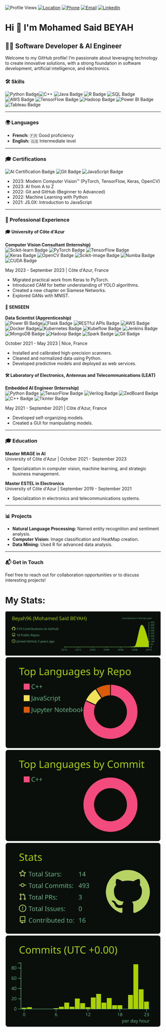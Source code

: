 
![Profile Views](https://komarev.com/ghpvc/?username=Beyah96&color=blue) [![Location](https://img.shields.io/badge/📍-Massy%2C%20France-blue)](https://www.google.com/maps/place/Massy,+France) [![Phone](https://img.shields.io/badge/📞+33%206%2046%2095%2093%2040-brightgreen)](tel:+33646959340) [![Email](https://img.shields.io/badge/✉️-bahsaid96@gmail.com-red)](mailto:bahsaid96@gmail.com) [![LinkedIn](https://img.shields.io/badge/🔗-LinkedIn-blue?logo=linkedin)](https://www.linkedin.com/in/mohamed-said-beyah)

# Hi 👋 I'm Mohamed Said BEYAH

## 🧑‍💻 Software Developer & AI Engineer

Welcome to my GitHub profile! I’m passionate about leveraging technology to create innovative solutions, with a strong foundation in software development, artificial intelligence, and electronics.


### 🛠️ Skills

![Python Badge](https://img.shields.io/badge/Python-3776AB?style=flat&logo=python&logoColor=white)![C++](https://img.shields.io/badge/C++-00599C?style=flat&logo=cplusplus&logoColor=white)
 ![Java Badge](https://img.shields.io/badge/Java-007396?style=flat&logo=java&logoColor=white) ![R Badge](https://img.shields.io/badge/R-276DC3?style=flat&logo=r&logoColor=white) ![SQL Badge](https://img.shields.io/badge/SQL-4479A1?style=flat&logo=mysql&logoColor=white) ![AWS Badge](https://img.shields.io/badge/AWS-232F3E?style=flat&logo=amazonaws&logoColor=white) ![TensorFlow Badge](https://img.shields.io/badge/TensorFlow-E94E1B?style=flat&logo=tensorflow&logoColor=white) ![Hadoop Badge](https://img.shields.io/badge/Hadoop-66CCFF?style=flat&logo=apachehadoop&logoColor=black) ![Power BI Badge](https://img.shields.io/badge/Power%20BI-F25028?style=flat&logo=powerbi&logoColor=white) ![Tableau Badge](https://img.shields.io/badge/Tableau-E97627?style=flat&logo=tableau&logoColor=white)  

---

### 🌍 Languages

- **French:** 🇫🇷 Good proficiency
- **English:** 🇬🇧 Intermediate level

---

### 🎓 Certifications

![AI Certification Badge](https://img.shields.io/badge/AI-Certified-green?style=flat)  ![Git Badge](https://img.shields.io/badge/Git-FF7F7F?style=flat&logo=git&logoColor=white)  ![JavaScript Badge](https://img.shields.io/badge/JavaScript-F7DF1E?style=flat&logo=javascript&logoColor=black)  

- 2023: Modern Computer Vision™ (PyTorch, TensorFlow, Keras, OpenCV)
- 2023: AI from A to Z
- 2022: Git and GitHub (Beginner to Advanced)
- 2022: Machine Learning with Python
- 2021: JS.0X: Introduction to JavaScript

---

### 💼 Professional Experience

#### 🎓 University of Côte d'Azur  
**Computer Vision Consultant (Internship)**  
![Scikit-learn Badge](https://img.shields.io/badge/Scikit--learn-F7931E?style=flat&logo=scikitlearn&logoColor=white) ![PyTorch Badge](https://img.shields.io/badge/PyTorch-EE4C2C?style=flat&logo=pytorch&logoColor=white) ![TensorFlow Badge](https://img.shields.io/badge/TensorFlow-E94E1B?style=flat&logo=tensorflow&logoColor=white) ![Keras Badge](https://img.shields.io/badge/Keras-D00000?style=flat&logo=keras&logoColor=white) ![OpenCV Badge](https://img.shields.io/badge/OpenCV-5C3EE8?style=flat&logo=opencv&logoColor=white) ![Scikit-image Badge](https://img.shields.io/badge/Scikit--image-007ACC?style=flat&logo=scikit-image&logoColor=white) ![Numba Badge](https://img.shields.io/badge/Numba-00A3E0?style=flat&logo=numba&logoColor=white)  ![CUDA Badge](https://img.shields.io/badge/CUDA-76B900?style=flat&logo=nvidia&logoColor=white)

May 2023 - September 2023 | Côte d'Azur, France  
- Migrated practical work from Keras to PyTorch.
- Introduced CAM for better understanding of YOLO algorithms.
- Created a new chapter on Siamese Networks.
- Explored GANs with MNIST.



#### 🌱 SENSEEN  
**Data Scientist (Apprenticeship)**  
![Power BI Badge](https://img.shields.io/badge/Power%20BI-F25028?style=flat&logo=powerbi&logoColor=white)![Flask Badge](https://img.shields.io/badge/Flask-000000?style=flat&logo=flask&logoColor=white) ![RESTful APIs Badge](https://img.shields.io/badge/RESTful%20APIs-02569B?style=flat&logo=rest&logoColor=white) ![AWS Badge](https://img.shields.io/badge/AWS-232F3E?style=flat&logo=amazonaws&logoColor=white) ![Docker Badge](https://img.shields.io/badge/Docker-2496ED?style=flat&logo=docker&logoColor=white)![Kubernetes Badge](https://img.shields.io/badge/Kubernetes-326CE5?style=flat&logo=kubernetes&logoColor=white) ![Kubeflow Badge](https://img.shields.io/badge/Kubeflow-004880?style=flat&logo=kubeflow&logoColor=white) ![Jenkins Badge](https://img.shields.io/badge/Jenkins-D24939?style=flat&logo=jenkins&logoColor=white) ![MongoDB Badge](https://img.shields.io/badge/MongoDB-47A248?style=flat&logo=mongodb&logoColor=white) ![Hadoop Badge](https://img.shields.io/badge/Hadoop-66CCFF?style=flat&logo=apachehadoop&logoColor=black)  ![Spark Badge](https://img.shields.io/badge/Apache%20Spark-E25A1C?style=flat&logo=apachespark&logoColor=white)  ![Git Badge](https://img.shields.io/badge/Git-F05032?style=flat&logo=git&logoColor=white)

October 2021 - May 2023 | Nice, France  
- Installed and calibrated high-precision scanners.
- Cleaned and normalized data using Python.
- Developed predictive models and deployed as web services.

#### 🛠️ Laboratory of Electronics, Antennas and Telecommunications (LEAT)  
**Embedded AI Engineer (Internship)**  
![Python Badge](https://img.shields.io/badge/Python-3776AB?style=flat&logo=python&logoColor=white) ![TensorFlow Badge](https://img.shields.io/badge/TensorFlow-E94E1B?style=flat&logo=tensorflow&logoColor=white)  ![Verilog Badge](https://img.shields.io/badge/Verilog-2C2255?style=flat&logo=verilog&logoColor=white) ![ZedBoard Badge](https://img.shields.io/badge/ZedBoard-007ACC?style=flat&logo=xilinx&logoColor=white) ![C++ Badge](https://img.shields.io/badge/C++-00599C?style=flat&logo=cplusplus&logoColor=white)  ![Tkinter Badge](https://img.shields.io/badge/Tkinter-FFD43B?style=flat&logo=python&logoColor=white)

May 2021 - September 2021 | Côte d'Azur, France  
- Developed self-organizing models.
- Created a GUI for manipulating models.

---

### 🎓 Education

**Master MIAGE in AI**  
University of Côte d'Azur | October 2021 - September 2023  
- Specialization in computer vision, machine learning, and strategic business management.

**Master ESTEL in Electronics**  
University of Côte d'Azur | September 2019 - September 2021  
- Specialization in electronics and telecommunications systems.

---

### 📊 Projects

- **Natural Language Processing:** Named entity recognition and sentiment analysis.
- **Computer Vision:** Image classification and HeatMap creation.
- **Data Mining:** Used R for advanced data analysis.

---

### 📬 Get in Touch

Feel free to reach out for collaboration opportunities or to discuss interesting projects!

# My Stats:
[![](https://raw.githubusercontent.com/Beyah96/Beyah96/master/profile-summary-card-output/merko/0-profile-details.svg)](https://github.com/vn7n24fzkq/github-profile-summary-cards)
[![](https://raw.githubusercontent.com/Beyah96/Beyah96/master/profile-summary-card-output/merko/1-repos-per-language.svg)](https://github.com/vn7n24fzkq/github-profile-summary-cards) [![](https://raw.githubusercontent.com/Beyah96/Beyah96/master/profile-summary-card-output/merko/2-most-commit-language.svg)](https://github.com/vn7n24fzkq/github-profile-summary-cards)
[![](https://raw.githubusercontent.com/Beyah96/Beyah96/master/profile-summary-card-output/merko/3-stats.svg)](https://github.com/vn7n24fzkq/github-profile-summary-cards) [![](https://raw.githubusercontent.com/Beyah96/Beyah96/master/profile-summary-card-output/merko/4-productive-time.svg)](https://github.com/vn7n24fzkq/github-profile-summary-cards)
